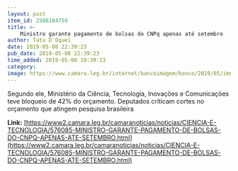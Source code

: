 ```yaml
---
layout: post
item_id: 2586184759
title: >-
    Ministro garante pagamento de bolsas do CNPq apenas até setembro
author: Tatu D'Oquei
date: 2019-05-08 22:39:23
pub_date: 2019-05-08 22:39:23
time_added: 2019-05-08 19:39:23
category: 
image: https://www.camara.leg.br/internet/bancoimagem/banco/2019/05/img20190508120753859.jpg
---
```


Segundo ele, Ministério da Ciência, Tecnologia, Inovações e Comunicações teve bloqueio de 42% do orçamento. Deputados criticam cortes no orçamento que atingem pesquisa brasileira

**Link:** [https://www2.camara.leg.br/camaranoticias/noticias/CIENCIA-E-TECNOLOGIA/576085-MINISTRO-GARANTE-PAGAMENTO-DE-BOLSAS-DO-CNPQ-APENAS-ATE-SETEMBRO.html](https://www2.camara.leg.br/camaranoticias/noticias/CIENCIA-E-TECNOLOGIA/576085-MINISTRO-GARANTE-PAGAMENTO-DE-BOLSAS-DO-CNPQ-APENAS-ATE-SETEMBRO.html)

